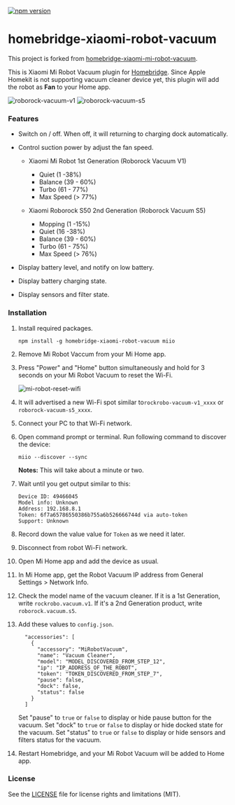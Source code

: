 [![npm version](https://badge.fury.io/js/homebridge-xiaomi-robot-vacuum.svg)](https://badge.fury.io/js/homebridge-xiaomi-robot-vacuum)

# homebridge-xiaomi-robot-vacuum

This project is forked from [homebridge-xiaomi-mi-robot-vacuum](https://github.com/seikan/homebridge-xiaomi-mi-robot-vacuum).

This is Xiaomi Mi Robot Vacuum plugin for [Homebridge](https://github.com/nfarina/homebridge). Since Apple Homekit is not supporting vacuum cleaner device yet, this plugin will add the robot as **Fan** to your Home app.

![roborock-vacuum-v1](https://user-images.githubusercontent.com/12408302/54580338-02b61200-4a4b-11e9-9f02-f03827dd5918.jpg)
![roborock-vacuum-s5](https://user-images.githubusercontent.com/12408302/54580352-106b9780-4a4b-11e9-98a4-92026f8712c4.jpg)



### Features

* Switch on / off. When off, it will returning to charging dock automatically.

* Control suction power by adjust the fan speed.
  + Xiaomi Mi Robot 1st Generation (Roborock Vacuum V1)
    - Quiet (1 -38%)
    - Balance (39 - 60%)
    - Turbo (61 - 77%)
    - Max Speed (> 77%)
  
  + Xiaomi Roborock S50 2nd Generation (Roborock Vacuum S5)
    - Mopping (1 -15%)
    - Quiet (16 -38%)
    - Balance (39 - 60%)
    - Turbo (61 - 75%)
    - Max Speed (> 76%)

* Display battery level, and notify on low battery.

* Display battery charging state.

* Display sensors and filter state.



### Installation

1. Install required packages.

   ```
   npm install -g homebridge-xiaomi-robot-vacuum miio
   ```

2. Remove Mi Robot Vaccum from your Mi Home app.

3. Press "Power" and "Home" button simultaneously and hold for 3 seconds on your Mi Robot Vacuum to reset the Wi-Fi.

   ![mi-robot-reset-wifi](https://cloud.githubusercontent.com/assets/73107/26273343/278c36a2-3d61-11e7-8e08-b5bc25cc407f.png)

4. It will advertised a new Wi-Fi spot similar to`rockrobo-vacuum-v1_xxxx` or `roborock-vacuum-s5_xxxx`.

5. Connect your PC to that Wi-Fi network.

6. Open command prompt or terminal. Run following command to discover the device:

   ```
   miio --discover --sync
   ```

   **Notes:** This will take about a minute or two.

7. Wait until you get output similar to this:

   ```
   Device ID: 49466045
   Model info: Unknown
   Address: 192.168.8.1
   Token: 6f7a65786550386b755a6b526666744d via auto-token
   Support: Unknown
   ```

8. Record down the value value for `Token` as we need it later.

9. Disconnect from robot Wi-Fi network.

10. Open Mi Home app and add the device as usual.

11. In Mi Home app, get the Robot Vacuum IP address from General Settings > Network Info.

12. Check the model name of the vacuum cleaner. If it is a 1st Generation, write `rockrobo.vacuum.v1`. If it's a 2nd Generation product, write `roborock.vacuum.s5`.

12. Add these values to `config.json`.

    ```
      "accessories": [
        {
          "accessory": "MiRobotVacuum",
          "name": "Vacuum Cleaner",
          "model": "MODEL_DISCOVERED_FROM_STEP_12",
          "ip": "IP_ADDRESS_OF_THE_ROBOT",
          "token": "TOKEN_DISCOVERED_FROM_STEP_7",
          "pause": false,
          "dock": false,
          "status": false
        }
      ]
    ```

    ​Set "pause" to `true` or `false`  to display or hide pause button for the vacuum.
    ​Set "dock" to `true` or `false`  to display or hide docked state for the vacuum.
    ​Set "status" to `true` or `false`  to display or hide sensors and filters status for the vacuum.

13. Restart Homebridge, and your Mi Robot Vacuum will be added to Home app.



### License

See the [LICENSE](https://github.com/seikan/homebridge-xiaomi-mi-robot-vacuum/blob/master/LICENSE.md) file for license rights and limitations (MIT).



